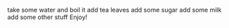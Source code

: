 take some water and boil it
add tea leaves
add some sugar
add some milk
add some other stuff
Enjoy!
